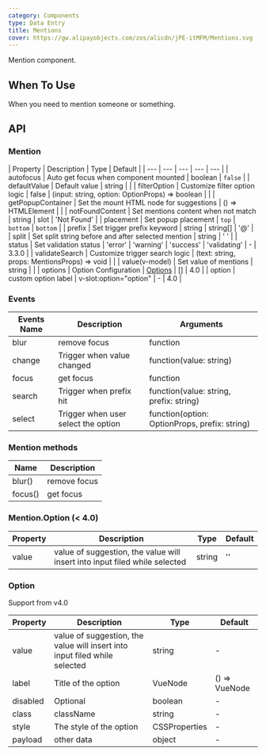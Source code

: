 ```yaml
---
category: Components
type: Data Entry
title: Mentions
cover: https://gw.alipayobjects.com/zos/alicdn/jPE-itMFM/Mentions.svg
---
```


Mention component.

## When To Use

When you need to mention someone or something.

## API

### Mention

| Property | Description | Type | Default |
| --- | --- | --- | --- | --- |
| autofocus | Auto get focus when component mounted | boolean | `false` |
| defaultValue | Default value | string |  |
| filterOption | Customize filter option logic | false \| (input: string, option: OptionProps) => boolean |  |
| getPopupContainer | Set the mount HTML node for suggestions | () => HTMLElement |  |
| notFoundContent | Set mentions content when not match | string \| slot | 'Not Found' |
| placement | Set popup placement | `top` \| `bottom` | `bottom` |
| prefix | Set trigger prefix keyword | string \| string\[] | '@' |
| split | Set split string before and after selected mention | string | ' ' |
| status | Set validation status | 'error' \| 'warning' \| 'success' \| 'validating' | - | 3.3.0 |
| validateSearch | Customize trigger search logic | (text: string, props: MentionsProps) => void |  |
| value(v-model) | Set value of mentions | string |  |
| options | Option Configuration | [Options](#option) | \[] | 4.0 |
| option | custom option label | v-slot:option="option" | - | 4.0 |

### Events

| Events Name | Description | Arguments |
| --- | --- | --- |
| blur | remove focus | function |
| change | Trigger when value changed | function(value: string) |
| focus | get focus | function |
| search | Trigger when prefix hit | function(value: string, prefix: string) |
| select | Trigger when user select the option | function(option: OptionProps, prefix: string) |

### Mention methods

| Name    | Description  |
| ------- | ------------ |
| blur()  | remove focus |
| focus() | get focus    |

### Mention.Option (< 4.0)

| Property | Description | Type | Default |
| --- | --- | --- | --- |
| value | value of suggestion, the value will insert into input filed while selected | string | '' |

### Option

Support from v4.0

<!-- prettier-ignore -->
| Property | Description | Type | Default |
| --- | --- | --- | --- |
| value | value of suggestion, the value will insert into input filed while selected | string | - |
| label | Title of the option | VueNode | () => VueNode | - |
| disabled | Optional | boolean | - |
| class | className | string | - |
| style | The style of the option | CSSProperties | - |
|payload| other data | object | - |
